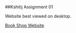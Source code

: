 ##Kshitij Assignment 01

Website best viewed on desktop.

[Book Shop Website](https://abhaystar2004.github.io/kshitij/)
